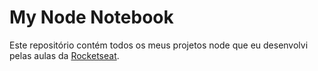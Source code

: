 # My Node Notebook

Este repositório contém todos os meus projetos node que eu desenvolvi pelas aulas da [Rocketseat](https://app.rocketseat.com.br/).